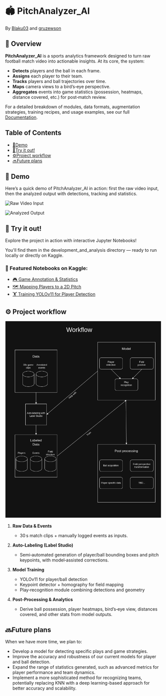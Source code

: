 # 🏟️ PitchAnalyzer_AI
By [Blaku03](https://github.com/Blaku03) and [gruzewson](https://github.com/gruzewson)

## 🧭 Overview

**PitchAnalyzer_AI** is a sports analytics framework designed to turn raw football match video into actionable insights. At its core, the system:

- **Detects** players and the ball in each frame.  
- **Assigns** each player to their team.  
- **Tracks** players and ball trajectories over time.  
- **Maps** camera views to a bird’s‑eye perspective.  
- **Aggregates** events into game statistics (possession, heatmaps, distance covered, etc.) for post‑match review.

For a detailed breakdown of modules, data formats, augmentation strategies, training recipes, and usage examples, see our full [Documentation](technical_documentation.md).  

## Table of Contents

-  [🎦Demo](#demo)
-  [👀Try it out!](#try-it-out)
-  [⚙️Project workflow](#project-workflow)
-  [🔜Future plans](#future-plans)

## <a name="demo"></a> 🎦 Demo

Here’s a quick demo of PitchAnalyzer_AI in action: first the raw video input, then the analyzed output with detections, tracking and statistics.

![Raw Video Input](documentation_resources/demo_before.gif)

![Analyzed Output](documentation_resources/demo_after.gif)


## <a name="try-it-out"></a> 👀 Try it out!

Explore the project in action with interactive Jupyter Notebooks!

You'll find them in the development_and_analysis directory — ready to run locally or directly on Kaggle.

### 📌 Featured Notebooks on Kaggle:
- [🎮 Game Annotation & Statistics](https://www.kaggle.com/code/blaku03/gameannotator)
- [🗺️ Mapping Players to a 2D Pitch](https://www.kaggle.com/code/blaku03/pitchmapping)
- [🏋️ Training YOLOv11 for Player Detection](https://www.kaggle.com/code/blaku03/gamemodeltraining)


## <a name="project-workflow"></a> ⚙️ Project workflow

![project workflow diagram](documentation_resources/Workflow.png)

1. **Raw Data & Events**  
   - 30 s match clips + manually logged events as inputs.

2. **Auto‑Labeling (Label Studio)**  
   - Semi‑automated generation of player/ball bounding boxes and pitch keypoints, with model‑assisted corrections.

3. **Model Training**  
   - YOLOv11 for player/ball detection  
   - Keypoint detector + homography for field mapping  
   - Play‑recognition module combining detections and geometry

4. **Post‑Processing & Analytics**  
   - Derive ball possession, player heatmaps, bird’s‑eye view, distances covered, and other stats from model outputs.

## <a name="future-plans"></a> 🔜Future plans

When we have more time, we plan to:

- Develop a model for detecting specific plays and game strategies.
- Improve the accuracy and robustness of our current models for player and ball detection.
- Expand the range of statistics generated, such as advanced metrics for player performance and team dynamics.
- Implement a more sophisticated method for recognizing teams, potentially replacing KNN with a deep learning-based approach for better accuracy and scalability.